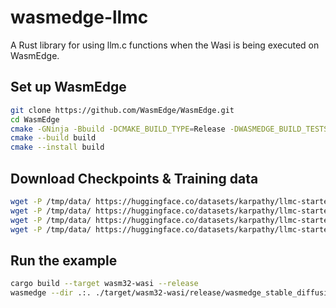 # wasmedge-llmc
A Rust library for using llm.c functions when the Wasi is being executed on WasmEdge.

## Set up WasmEdge
```bash
git clone https://github.com/WasmEdge/WasmEdge.git
cd WasmEdge
cmake -GNinja -Bbuild -DCMAKE_BUILD_TYPE=Release -DWASMEDGE_BUILD_TESTS=OFF -DWASMEDGE_PLUGIN_LLM=On
cmake --build build
cmake --install build
```

## Download Checkpoints & Training data
```bash
wget -P /tmp/data/ https://huggingface.co/datasets/karpathy/llmc-starter-pack/resolve/main/gpt2_124M.bin
wget -P /tmp/data/ https://huggingface.co/datasets/karpathy/llmc-starter-pack/resolve/main/tiny_shakespeare_train.bin
wget -P /tmp/data/ https://huggingface.co/datasets/karpathy/llmc-starter-pack/resolve/main/tiny_shakespeare_val.bin
wget -P /tmp/data/ https://huggingface.co/datasets/karpathy/llmc-starter-pack/resolve/main/gpt2_tokenizer.bin
```

## Run the example
```bash
cargo build --target wasm32-wasi --release
wasmedge --dir .:. ./target/wasm32-wasi/release/wasmedge_stable_diffusion_example.wasm
```

